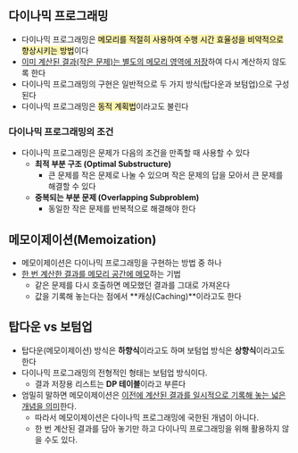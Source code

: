 ## 다이나믹 프로그래밍

- 다이나믹 프로그래밍은 <span style='background-color: #fff5b1'><span style='color: black'>메모리를 적절히 사용하여 수행 시간 효율성을 비약적으로 향상시키는 방법</span></span>이다
- <u>이미 계산된 결과(작은 문제)는 별도의 메모리 영역에 저장</u>하여 다시 계산하지 않도록 한다
- 다이나믹 프로그래밍의 구현은 일반적으로 두 가지 방식(탑다운과 보텀업)으로 구성된다
- 다이나믹 프로그래밍은 <span style='background-color: #fff5b1'><span style='color: black'>동적 계획법</span></span>이라고도 불린다

### 다이나믹 프로그래밍의 조건

- 다이나믹 프로그래밍은 문제가 다음의 조건을 만족할 때 사용할 수 있다
  - **최적 부분 구조 (Optimal Substructure)**
    - 큰 문제를 작은 문제로 나눌 수 있으며 작은 문제의 답을 모아서 큰 문제를 해결할 수 있다
  - **중복되는 부분 문제 (Overlapping Subproblem)**
    - 동일한 작은 문제를 반복적으로 해결해야 한다

## 메모이제이션(Memoization)

- 메모이제이션은 다이나믹 프로그래밍을 구현하는 방법 중 하나
- <u>한 번 계산한 결과를 메모리 공간에 메모</u>하는 기법
  - 같은 문제를 다시 호출하면 메모했던 결과를 그대로 가져온다
  - 값을 기록해 놓는다는 점에서 **캐싱(Caching)**이라고도 한다

## 탑다운 vs 보텀업

- 탑다운(메모이제이션) 방식은 **하향식**이라고도 하며 보텀업 방식은 **상향식**이라고도 한다
- 다이나믹 프로그래밍의 전형적인 형태는 보텀업 방식이다.
  - 결과 저장용 리스트는 **DP 테이블**이라고 부른다
- 엄밀히 말하면 메모이제이션은 <u>이전에 계산된 결과를 일시적으로 기록해 놓는 넓은 개념을 의미</u>한다.
  - 따라서 메모이제이션은 다이나믹 프로그래밍에 국한된 개념이 아니다.
  - 한 번 계산된 결과를 담아 놓기만 하고 다이나믹 프로그래밍을 위해 활용하지 않을 수도 있다.
